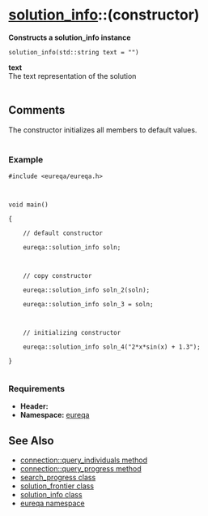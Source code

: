 # [solution\_info](doc_solution_info.md)::(constructor) #

**Constructs a solution\_info instance**

```
solution_info(std::string text = "")
```

**text**<br>
The text representation of the solution<br>
<br>
<h2>Comments</h2>
The constructor initializes all members to default values.<br>
<br>
<h3>Example</h3>
<pre><code>#include &lt;eureqa/eureqa.h&gt;<br>
<br>
void main()<br>
{<br>
    // default constructor<br>
    eureqa::solution_info soln;<br>
    <br>
    // copy constructor<br>
    eureqa::solution_info soln_2(soln);<br>
    eureqa::solution_info soln_3 = soln;<br>
<br>
    // initializing constructor<br>
    eureqa::solution_info soln_4("2*x*sin(x) + 1.3");<br>
}<br>
</code></pre>

<h3>Requirements</h3>
<ul><li><b>Header:</b> <eureqa/solution_frontier.h><br>
</li><li><b>Namespace:</b> <a href='doc_intro.md'>eureqa</a></li></ul>

<h2>See Also</h2>
<ul><li><a href='doc_connection_query_individuals.md'>connection::query_individuals method</a>
</li><li><a href='doc_connection_query_progress.md'>connection::query_progress method</a>
</li><li><a href='doc_search_progress.md'>search_progress class</a>
</li><li><a href='doc_solution_frontier.md'>solution_frontier class</a>
</li><li><a href='doc_solution_info.md'>solution_info class</a>
</li><li><a href='doc_intro.md'>eureqa namespace</a>